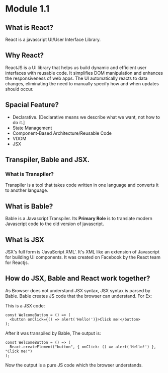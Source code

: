 # Module 1.1

## **What is React?**

React is a javascript UI/User Interface Library.

## Why React?

ReactJS is a UI library that helps us build dynamic and efficient user interfaces with reusable code. It simplifies DOM manipulation and enhances the responsiveness of web apps. The UI automatically reacts to data changes, eliminating the need to manually specify how and when updates should occur.

## Spacial Feature?

-   Declarative. [Declarative means we describe what we want, not how to do it.]
-   State Management
-   Component-Based Architecture/Reusable Code
-   VDOM
-   JSX

## Transpiler, Bable and JSX.

### What is Transpiler?

Transpiler is a tool that takes code written in one language and converts it to another language.

## What is Bable?

Bable is a Javascript Transpiler. Its **Primary Role** is to translate modern Javascript code to the old version of javascript.

## What is JSX

JSX's full form is 'JavaScript XML'. It's XML like an extension of Javascript for building UI components. It was created on Facebook by the React team for Reactjs.

## How do JSX, Bable and React work together?

As Browser does not understand JSX syntax, JSX syntax is parsed by Bable. Bable creates JS code that the browser can understand. For Ex:

This is a JSX code:

```JSX
const WelcomeButton = () => (
  <button onClick={() => alert('Hello!')}>Click me!</button>
);
```

After it was transpiled by Bable, The output is:

```JS
const WelcomeButton = () => (
  React.createElement("button", { onClick: () => alert('Hello!') }, "Click me!")
);
```

Now the output is a pure JS code which the browser understands.
